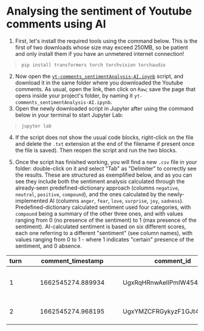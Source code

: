 # Analysing the sentiment of Youtube comments using AI

1. First, let's install the required tools using the command below. This is the first of two downloads whose size may exceed 250MB, so be patient and only install them if you have an unmetered internet connection!

> `pip install transformers torch torchvision torchaudio`

2. Now open the [`yt-comments_sentimentAnalysis-AI.ipynb`](https://github.com/mdic/dh2023/blob/main/sentiment_analysis/yt-comments_sentimentAnalysis-AI.ipynb) script, and download it in the same folder where you downloaded the Youtube comments. As usual, open the link, then click on `Raw`; save the page that opens inside your project's folder, by naming it `yt-comments_sentimentAnalysis-AI.ipynb`.
3. Open the newly downloaded script in Jupyter after using the command below in your terminal to start Jupyter Lab:

> `jupyter lab`

4. If the script does not show the usual code blocks, right-click on the file and delete the `.txt` extension at the end of the filename if present once the file is saved). Then reopen the script and run the two blocks.

5. Once the script has finished working, you will find a new `.csv` file in your folder: double-click on it and select "Tab" as "Delimiter" to correctly see the results. These are structured as exemplified below, and as you can see they include both the sentiment analysis calculated through the already-seen predefined-dictionary approach (columns `negative`, `neutral`, `positive`, `compound`), and the ones calculated by the newly-implemented AI (columns `anger`, `fear`, `love`, `surprise`, `joy`, `sadness`).  Predefined-dictionary calculated sentiment used four categories, with `compound` being a summary of the other three ones, and with values ranging from 0 (no presence of the sentiment) to 1 (max presence of the sentiment). AI-calculated sentiment is based on six different scores, each one referring to a different "sentiment" (see column names), with values ranging from 0 to 1 - where 1 indicates "certain" presence of the sentiment, and 0 absence.

| turn |   |   | comment_timestamp |   |   | comment_id                 |   |   | reply_to |   |   | username      |   |   | comment_text                                                                                     |   |   | negative |   |   | neutral |   |   | positive |   |   | compound |   |   | fear                  |   |   | joy                |   |   | anger                 |   |   | sadness              |   |   | love                  |   |   | surprise              |
|------|---|---|-------------------|---|---|----------------------------|---|---|----------|---|---|---------------|---|---|--------------------------------------------------------------------------------------------------|---|---|----------|---|---|---------|---|---|----------|---|---|----------|---|---|-----------------------|---|---|--------------------|---|---|-----------------------|---|---|----------------------|---|---|-----------------------|---|---|-----------------------|
| 1    |   |   | 1662545274.889934 |   |   | UgxRqHRnwAelIPmIW454AaABAg |   |   | na       |   |   | Kosmic        |   |   | Be sure to follow the Twitch stream so you can participate next time!http://www.twitch.tv/kosmic |   |   | 0.0      |   |   | 0.834   |   |   | 0.166    |   |   | 0.3802   |   |   | 0.0006110440008342266 |   |   | 0.9969204664230347 |   |   | 0.0010109911672770977 |   |   | 0.000612446223385632 |   |   | 0.0005889174644835293 |   |   | 0.0002562185109127313 |
| 2    |   |   | 1662545274.968195 |   |   | UgxYMZCFRGykyzF1GJt4AaABAg |   |   | na       |   |   | Brendan Rizzo |   |   | Once humans tie the TAS all the way through, this will become a legit category.                  |   |   | 0.0      |   |   | 1.0     |   |   | 0.0      |   |   | 0.0      |   |   | 0.04108056798577309   |   |   | 0.8597100377082825 |   |   | 0.08644036203622818   |   |   | 0.00863378494977951  |   |   | 0.0023000056389719248 |   |   | 0.0018352839397266507 |